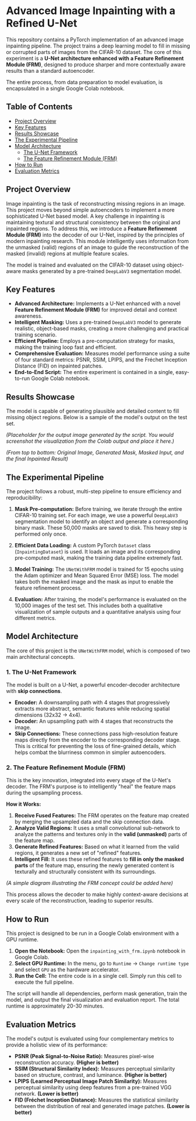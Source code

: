 # Advanced Image Inpainting with a Refined U-Net

This repository contains a PyTorch implementation of an advanced image inpainting pipeline. The project trains a deep learning model to fill in missing or corrupted parts of images from the CIFAR-10 dataset. The core of this experiment is a **U-Net architecture enhanced with a Feature Refinement Module (FRM)**, designed to produce sharper and more contextually aware results than a standard autoencoder.

The entire process, from data preparation to model evaluation, is encapsulated in a single Google Colab notebook.

## Table of Contents
- [Project Overview](#project-overview)
- [Key Features](#key-features)
- [Results Showcase](#results-showcase)
- [The Experimental Pipeline](#the-experimental-pipeline)
- [Model Architecture](#model-architecture)
  - [The U-Net Framework](#1-the-u-net-framework)
  - [The Feature Refinement Module (FRM)](#2-the-feature-refinement-module-frm)
- [How to Run](#how-to-run)
- [Evaluation Metrics](#evaluation-metrics)

## Project Overview

Image inpainting is the task of reconstructing missing regions in an image. This project moves beyond simple autoencoders to implement a more sophisticated U-Net based model. A key challenge in inpainting is maintaining textural and structural consistency between the original and inpainted regions. To address this, we introduce a **Feature Refinement Module (FRM)** into the decoder of our U-Net, inspired by the principles of modern inpainting research. This module intelligently uses information from the unmasked (valid) regions of an image to guide the reconstruction of the masked (invalid) regions at multiple feature scales.

The model is trained and evaluated on the CIFAR-10 dataset using object-aware masks generated by a pre-trained `DeepLabV3` segmentation model.

## Key Features

- **Advanced Architecture:** Implements a U-Net enhanced with a novel **Feature Refinement Module (FRM)** for improved detail and context awareness.
- **Intelligent Masking:** Uses a pre-trained `DeepLabV3` model to generate realistic, object-based masks, creating a more challenging and practical training scenario.
- **Efficient Pipeline:** Employs a pre-computation strategy for masks, making the training loop fast and efficient.
- **Comprehensive Evaluation:** Measures model performance using a suite of four standard metrics: PSNR, SSIM, LPIPS, and the Fréchet Inception Distance (FID) on inpainted patches.
- **End-to-End Script:** The entire experiment is contained in a single, easy-to-run Google Colab notebook.

## Results Showcase

The model is capable of generating plausible and detailed content to fill missing object regions. Below is a sample of the model's output on the test set.

*(Placeholder for the output image generated by the script. You would screenshot the visualization from the Colab output and place it here.)*


*(From top to bottom: Original Image, Generated Mask, Masked Input, and the final Inpainted Result)*

## The Experimental Pipeline

The project follows a robust, multi-step pipeline to ensure efficiency and reproducibility:

1.  **Mask Pre-computation:** Before training, we iterate through the entire CIFAR-10 training set. For each image, we use a powerful `DeepLabV3` segmentation model to identify an object and generate a corresponding binary mask. These 50,000 masks are saved to disk. This heavy step is performed only once.

2.  **Efficient Data Loading:** A custom PyTorch `Dataset` class (`InpaintingDataset`) is used. It loads an image and its corresponding pre-computed mask, making the training data pipeline extremely fast.

3.  **Model Training:** The `UNetWithFRM` model is trained for 15 epochs using the Adam optimizer and Mean Squared Error (MSE) loss. The model takes both the masked image and the mask as input to enable the feature refinement process.

4.  **Evaluation:** After training, the model's performance is evaluated on the 10,000 images of the test set. This includes both a qualitative visualization of sample outputs and a quantitative analysis using four different metrics.

## Model Architecture

The core of this project is the `UNetWithFRM` model, which is composed of two main architectural concepts.

### 1. The U-Net Framework

The model is built on a U-Net, a powerful encoder-decoder architecture with **skip connections**.

- **Encoder:** A downsampling path with 4 stages that progressively extracts more abstract, semantic features while reducing spatial dimensions (32x32 -> 4x4).
- **Decoder:** An upsampling path with 4 stages that reconstructs the image.
- **Skip Connections:** These connections pass high-resolution feature maps directly from the encoder to the corresponding decoder stage. This is critical for preventing the loss of fine-grained details, which helps combat the blurriness common in simpler autoencoders.

### 2. The Feature Refinement Module (FRM)

This is the key innovation, integrated into every stage of the U-Net's decoder. The FRM's purpose is to intelligently "heal" the feature maps during the upsampling process.

**How it Works:**

1.  **Receive Fused Features:** The FRM operates on the feature map created by merging the upsampled data and the skip connection data.
2.  **Analyze Valid Regions:** It uses a small convolutional sub-network to analyze the patterns and textures only in the **valid (unmasked)** parts of the feature map.
3.  **Generate Refined Features:** Based on what it learned from the valid regions, it generates a new set of "refined" features.
4.  **Intelligent Fill:** It uses these refined features to **fill in only the masked parts** of the feature map, ensuring the newly generated content is texturally and structurally consistent with its surroundings.


*(A simple diagram illustrating the FRM concept could be added here)*

This process allows the decoder to make highly context-aware decisions at every scale of the reconstruction, leading to superior results.

## How to Run

This project is designed to be run in a Google Colab environment with a GPU runtime.

1.  **Open the Notebook:** Open the `inpainting_with_frm.ipynb` notebook in Google Colab.
2.  **Select GPU Runtime:** In the menu, go to `Runtime` -> `Change runtime type` and select `GPU` as the hardware accelerator.
3.  **Run the Cell:** The entire code is in a single cell. Simply run this cell to execute the full pipeline.

The script will handle all dependencies, perform mask generation, train the model, and output the final visualization and evaluation report. The total runtime is approximately 20-30 minutes.

## Evaluation Metrics

The model's output is evaluated using four complementary metrics to provide a holistic view of its performance:

- **PSNR (Peak Signal-to-Noise Ratio):** Measures pixel-wise reconstruction accuracy. **(Higher is better)**
- **SSIM (Structural Similarity Index):** Measures perceptual similarity based on structure, contrast, and luminance. **(Higher is better)**
- **LPIPS (Learned Perceptual Image Patch Similarity):** Measures perceptual similarity using deep features from a pre-trained VGG network. **(Lower is better)**
- **FID (Fréchet Inception Distance):** Measures the statistical similarity between the distribution of real and generated image patches. **(Lower is better)**